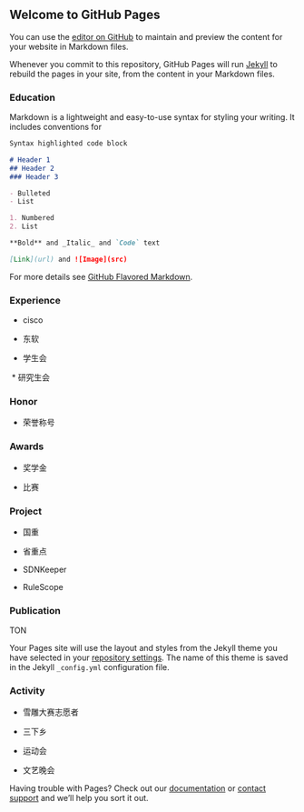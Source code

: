 ## Welcome to GitHub Pages

You can use the [editor on GitHub](https://github.com/lxv458/lengxue.github.io/edit/master/index.md) to maintain and preview the content for your website in Markdown files.

Whenever you commit to this repository, GitHub Pages will run [Jekyll](https://jekyllrb.com/) to rebuild the pages in your site, from the content in your Markdown files.

### Education

Markdown is a lightweight and easy-to-use syntax for styling your writing. It includes conventions for

```markdown
Syntax highlighted code block

# Header 1
## Header 2
### Header 3

- Bulleted
- List

1. Numbered
2. List

**Bold** and _Italic_ and `Code` text

[Link](url) and ![Image](src)
```

For more details see [GitHub Flavored Markdown](https://guides.github.com/features/mastering-markdown/).

### Experience
  * cisco

  * 东软

  * 学生会

  * 研究生会

### Honor
  * 荣誉称号
  
### Awards
  * 奖学金

  * 比赛

### Project
  * 国重

  * 省重点

  * SDNKeeper

  * RuleScope
 
### Publication
  TON

Your Pages site will use the layout and styles from the Jekyll theme you have selected in your [repository settings](https://github.com/lxv458/lengxue.github.io/settings). The name of this theme is saved in the Jekyll `_config.yml` configuration file.

### Activity
  * 雪雕大赛志愿者

  * 三下乡

  * 运动会

  * 文艺晚会
 
Having trouble with Pages? Check out our [documentation](https://help.github.com/categories/github-pages-basics/) or [contact support](https://github.com/contact) and we’ll help you sort it out.
